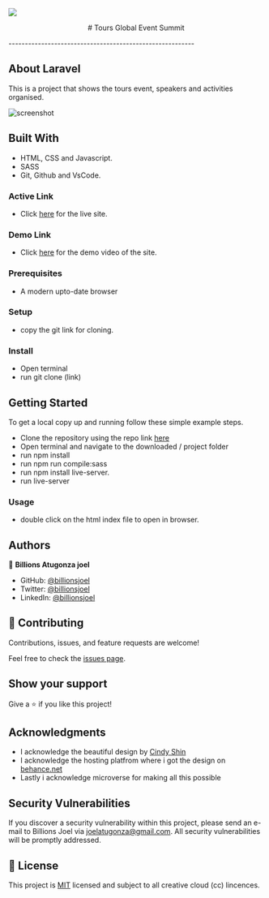 ![](https://img.shields.io/badge/Microverse-blueviolet)

<p align="center"># Tours Global Event Summit </p>
---------------------------------------------------------

## About Laravel
This is a project that shows the tours event, speakers and activities organised.

![screenshot](./images/app-screenshot.png)

## Built With

- HTML, CSS and Javascript.
- SASS
- Git, Github and VsCode.

### Active Link
 - Click [here](https://billionsjoel.github.io/) for the live site.

### Demo Link
 - Click [here](https://www.loom.com/share/b35c811fea9c4ef8885913104b3da3d8) for the demo video of the site.

### Prerequisites
- A modern upto-date browser

### Setup
 - copy the git link for cloning.

### Install
 - Open terminal
 - run git clone (link)

## Getting Started

To get a local copy up and running follow these simple example steps.
  - Clone the repository using the repo link [here](git+https://github.com/billionsjoel/tour-event-app.git/)
  - Open terminal and navigate to the downloaded / project folder
  - run npm install
  - run npm run compile:sass
  - run npm install live-server.
  - run live-server

### Usage
- double click on the html index file to open in browser.

## Authors

👤 **Billions Atugonza joel**

- GitHub: [@billionsjoel](https://github.com/billionsjoel)
- Twitter: [@billionsjoel](https://twitter.com/BillionsJoel)
- LinkedIn: [@billionsjoel](https://www.linkedin.com/in/billionsjoel/)


## 🤝 Contributing

Contributions, issues, and feature requests are welcome!

Feel free to check the [issues page](https://github.com/billionsjoel/tour-event-app/issues).

## Show your support

Give a ⭐️ if you like this project!

## Acknowledgments

- I acknowledge the beautiful design by [Cindy Shin](https://www.behance.net/adagio07)
- I acknowledge the hosting platfrom where i got the design on [behance.net](behance.net)
- Lastly i acknowledge microverse for making all this possible

## Security Vulnerabilities

If you discover a security vulnerability within this project, please send an e-mail to Billions Joel via [joelatugonza@gmail.com](mailto:joelatugonza@gmail.com). All security vulnerabilities will be promptly addressed.


## 📝 License

This project is [MIT](./MIT.md) licensed and subject to all creative cloud (cc) lincences.

